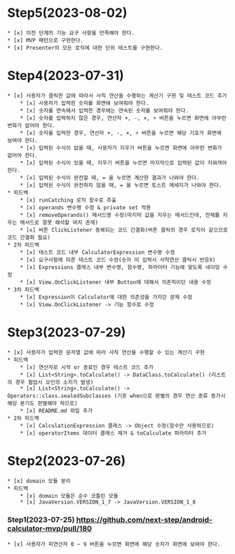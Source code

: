 # Step5(2023-08-02) #
    * [x] 이전 단계의 기능 요구 사항을 만족해야 한다.
    * [x] MVP 패턴으로 구현한다.
    * [x] Presenter의 모든 로직에 대한 단위 테스트를 구현한다.

# Step4(2023-07-31) #
    * [x] 사용자가 클릭한 값에 따라서 사칙 연산을 수행하는 계산기 구현 및 테스트 코드 추가
        * [x] 사용자가 입력한 숫자를 화면에 보여줘야 한다.
        * [x] 숫자를 연속해서 입력한 경우에는 연속된 숫자를 보여줘야 한다. 
        * [x] 숫자를 입력하지 않은 경우, 연산자 +, -, ×, ÷ 버튼을 누르면 화면에 아무런 변화가 없어야 한다.
        * [x] 숫자를 입력한 경우, 연산자 +, -, ×, ÷ 버튼을 누르면 해당 기호가 화면에 보여야 한다.
        * [x] 입력된 수식이 없을 때, 사용자가 지우기 버튼을 누르면 화면에 아무런 변화가 없어야 한다.
        * [x] 입력된 수식이 있을 때, 지우기 버튼을 누르면 마지막으로 입력된 값이 지워져야 한다.
        * [x] 입력된 수식이 완전할 때, = 을 누르면 계산한 결과가 나와야 한다.
        * [x] 입력된 수식이 완전하지 않을 때, = 을 누르면 토스트 메세지가 나와야 한다.
    * 피드백
        * [x] runCatching 로직 함수로 추출
        * [x] operands 변수명 수정 & private set 적용
        * [x] removeOperands() 메서드명 수정(마지막 값을 지우는 메서드인데, 전체를 지우는 메서드로 잘못 해석할 여지 존재)
        * [x] 버튼 ClickListener 중복되는 코드 간결화(버튼 클릭의 경우 로직이 같으므로 코드 간결화 필요)
    * 2차 피드백
        * [x] 테스트 코드 내부 CalculatorExpression 변수명 수정
        * [x] 요구사항에 따른 테스트 코드 수정(숫자 미 입력시 사칙연산 클릭시 반응X)
        * [x] Expressions 클래스 내부 변수명, 함수명, 파라미터 기능에 맞도록 네이밍 수정
        * [x] View.OnClickListener 내부 Button에 대해서 의존적이던 내용 수정
    * 3차 피드백
        * [x] Expression이 Calculator에 대한 의존성을 가지던 문제 수정
        * [x] View.OnClickListener -> 기능 함수로 수정

# Step3(2023-07-29) #
    * [x] 사용자가 입력한 문자열 값에 따라 사칙 연산을 수행할 수 있는 계산기 구현
    * 피드백
        * [x] 연산자로 시작 or 종료인 경우 테스트 코드 추가
        * [x] List<String>.toCalculate() -> DataClass.toCalculate() (리스트의 경우 협업시 오인의 소지가 발생)
        * [x] List<String>.toCalculate() -> Operators::class.sealedSubclasses (기존 when으로 판별의 경우 연산 종류 증가시 해당 분기도 판별해야 하므로)
        * [x] README.md 파일 추가
    * 2차 피드백
        * [x] CalculationExpression 클래스 -> Object 수정(함수만 사용하므로)
        * [x] operatorItems 데이터 클래스 제거 & toCalculate 파라미터 추가


# Step2(2023-07-26) #
    * [x] domain 모듈 분리
    * 피드백
        * [x] domain 모듈은 순수 코틀린 모듈
        * [x] JavaVersion.VERSION_1_7 -> JavaVersion.VERSION_1_8

### Step1(2023-07-25) https://github.com/next-step/android-calculator-mvp/pull/180
    * [x] 사용자가 피연산자 0 ~ 9 버튼을 누르면 화면에 해당 숫자가 화면에 보여야 한다.


